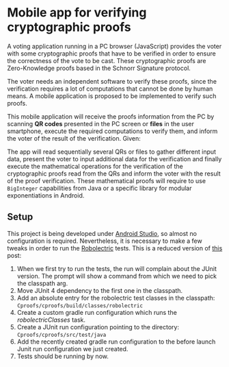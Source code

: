 # Mobile app for verifying cryptographic proofs

A voting application running in a PC browser (JavaScript) provides the voter with some cryptographic
proofs that have to be verified in order to ensure the correctness of the vote to be cast.
These cryptographic proofs are Zero-Knowledge proofs based in the Schnorr Signature protocol.

The voter needs an independent software to verify these proofs, since the verification requires a
lot of computations that cannot be done by human means. A mobile application is proposed to be
implemented to verify such proofs.

This mobile application will receive the proofs information from the PC by scanning **QR codes** presented
in the PC screen or **files** in the user smartphone, execute the required computations to verify
them, and inform the voter of the result of the verification. Given:

The app will read sequentially several QRs or files to gather different input data, present the voter
to input additional data for the verification and finally execute the mathematical operations for
the verification of the cryptographic proofs read from the QRs and inform the voter with the result
of the proof verification.
These mathematical proofs will require to use `BigInteger` capabilities from Java or a specific
library for modular exponentiations in Android.

## Setup

This project is being developed under [Android Studio](https://developer.android.com/sdk/installing/studio.html),
so almost no configuration is required. Nevertheless, it is necessary to make a few tweaks in order to
run the [Robolectric](http://robolectric.org/) tests. This is a reduced version of [this](http://blog.futurice.com/android_unit_testing_in_ides_and_ci_environments)
post:

1. When we first try to run the tests, the run will complain about the JUnit version. The prompt will
show a command from which we need to pick the classpath arg.
2. Move JUnit 4 dependency to the first one in the classpath.
3. Add an absolute entry for the robolectric test classes in the classpath: `Cproofs/cproofs/build/classes/robolectric`
4. Create a custom gradle run configuration which runs the *robolectricClasses* task.
5. Create a JUnit run configuration pointing to the directory: `Cproofs/cproofs/src/test/java`
6. Add the recently created gradle run configuration to the before launch Junit run configuration
 we just created.
 7. Tests should be running by now.